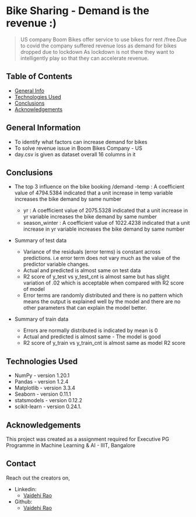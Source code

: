 # Bike Sharing - Demand is the revenue  :)
> US company Boom Bikes offer service to use bikes for rent /free.Due to covid the company suffered revenue loss as demand for bikes dropped due to lockdown
> As lockdown is not there they want to intelligently play so that they can accelerate revenue. 


## Table of Contents
* [General Info](#general-information)
* [Technologies Used](#technologies-used)
* [Conclusions](#conclusions)
* [Acknowledgements](#acknowledgements)



## General Information
- To identify what factors can increase demand for bikes 
- To solve revenue issue in Boom Bikes Company - US
- day.csv is given as dataset overall 16 columns in it




## Conclusions
- The top 3 influence on the bike booking /demand
    -temp : A coefficient value of 4794.5384 indicated that a unit increase in temp variable increases the bike demand by same number
    - yr : A coefficient value of 2075.5328 indicated that a unit increase in yr variable increases the bike demand by same number
    - season_winter : A coefficient value of 1022.4238 indicated that a unit increase in yr variable increases the bike demand by same number


- Summary of test data
     - Variance of the residuals (error terms) is constant across predictions. i.e error term does not vary much as the value of the predictor variable changes.
     - Actual and predicted is almost same on test data
     - R2 score of y_test vs y_test_cnt is almost same but has slight variation of .02 which is acceptable when compared with R2 score of model
     - Error terms are randomly distributed and there is no pattern which means the output is explained well by the model and there are no other parameters that can explain the model better.
- Summary of train data 
     - Errors are normally distributed is indicated by mean is 0
     - Actual and predicted is almost same - The model is good
     - R2 score of y_train vs y_train_cnt is almost same as model R2 score


## Technologies Used
- NumPy - version 1.20.1
- Pandas - version 1.2.4
- Matplotlib - version 3.3.4
- Seaborn - version 0.11.1
- statsmodels - version 0.12.2
- scikit-learn - version 0.24.1.



## Acknowledgements
This project was created as a assignment required for Executive PG Programme in Machine Learning & AI - IIIT, Bangalore



## Contact
Reach out the creators on,
- Linkedin:
    - [Vaidehi Rao](https://www.linkedin.com/in/vaidehi-u-026a09150/)
- Github:
    - [Vaidehi Rao](https://github.com/vaidehiu)  

